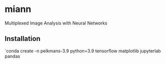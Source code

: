 # miann
Multiplexed Image Analysis with Neural Networks

## Installation
`conda create -n pelkmans-3.9 python=3.9 tensorflow matplotlib jupyterlab pandas
